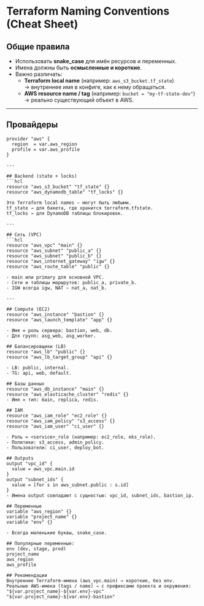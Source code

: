# Terraform Naming Conventions (Cheat Sheet)

## Общие правила
- Использовать **snake_case** для имён ресурсов и переменных.
- Имена должны быть **осмысленные и короткие**.
- Важно различать:
  - **Terraform local name** (например: `aws_s3_bucket.tf_state`)  
    → внутреннее имя в конфиге, как к нему обращаться.  
  - **AWS resource name / tag** (например: `bucket = "my-tf-state-dev"`)  
    → реально существующий объект в AWS.  

---

## Провайдеры
```hcl
provider "aws" {
  region  = var.aws_region
  profile = var.aws_profile
}

---

## Backend (state + locks)
```hcl
resource "aws_s3_bucket" "tf_state" {}
resource "aws_dynamodb_table" "tf_locks" {}

Это Terraform local names — могут быть любыми.
tf_state → для бакета, где хранится terraform.tfstate.
tf_locks → для DynamoDB таблицы блокировок.

---

## Сеть (VPC)
```hcl
resource "aws_vpc" "main" {}
resource "aws_subnet" "public_a" {}
resource "aws_subnet" "public_b" {}
resource "aws_internet_gateway" "igw" {}
resource "aws_route_table" "public" {}

- main или primary для основной VPC.
- Сети и таблицы маршрутов: public_a, private_b.
- IGW всегда igw, NAT — nat_a, nat_b.

---

## Compute (EC2)
resource "aws_instance" "bastion" {}
resource "aws_launch_template" "app" {}

- Имя = роль сервера: bastion, web, db.
- Для групп: asg_web, asg_worker.

## Балансировщики (LB)
resource "aws_lb" "public" {}
resource "aws_lb_target_group" "api" {}

- LB: public, internal.
- TG: api, web, default.

## Базы данных
resource "aws_db_instance" "main" {}
resource "aws_elasticache_cluster" "redis" {}
- Имя = тип: main, replica, redis.

## IAM
resource "aws_iam_role" "ec2_role" {}
resource "aws_iam_policy" "s3_access" {}
resource "aws_iam_user" "ci_user" {}

- Роль = <service>_role (например: ec2_role, eks_role).
- Политики: s3_access, admin_policy.
- Пользователи: ci_user, deploy_bot.

## Outputs
output "vpc_id" {
  value = aws_vpc.main.id
}
output "subnet_ids" {
  value = [for s in aws_subnet.public : s.id]
}
- Имена output совпадают с сущностью: vpc_id, subnet_ids, bastion_ip.

## Переменные
variable "aws_region" {}
variable "project_name" {}
variable "env" {}

- Всегда маленькие буквы, snake_case.

## Популярные переменные:
env (dev, stage, prod)
project_name
aws_region
aws_profile

## Рекомендации
Внутренние Terraform-имена (aws_vpc.main) → короткие, без env.
Реальные AWS-имена (tags / name) → с префиксами проекта и окружения:
"${var.project_name}-${var.env}-vpc"
"${var.project_name}-${var.env}-bastion"
